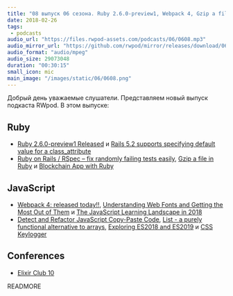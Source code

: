 ```yaml
---
title: "08 выпуск 06 сезона. Ruby 2.6.0-preview1, Webpack 4, Gzip a file in Ruby, Detect and Refactor JavaScript Copy-Paste Code и прочее"
date: 2018-02-26
tags:
 - podcasts
audio_url: "https://files.rwpod-assets.com/podcasts/06/0608.mp3"
audio_mirror_url: "https://github.com/rwpod/mirror/releases/download/06.08/0608.mp3"
audio_format: "audio/mpeg"
audio_size: 29073048
duration: "00:30:15"
small_icon: mic
main_image: "/images/static/06/0608.png"
---
```


Добрый день уважаемые слушатели. Представляем новый выпуск подкаста RWpod. В этом выпуске:

## Ruby

 - [Ruby 2.6.0-preview1 Released](https://www.ruby-lang.org/en/news/2018/02/24/ruby-2-6-0-preview1-released/) и [Rails 5.2 supports specifying default value for a class_attribute](https://blog.bigbinary.com/2018/02/21/rails-5-2-supports-specifying-default-value-for-a-class_attribute.html)
 - [Ruby on Rails / RSpec – fix randomly failing tests easily](http://pdabrowski.com/blog/ruby-on-rails/rspec-fix-randomly-failing-tests-easily/), [Gzip a file in Ruby](https://philna.sh/blog/2018/02/25/gzip-file-ruby/) и [Blockchain App with Ruby](https://www.nopio.com/blog/blockchain-app-ruby/)

## JavaScript

 - [Webpack 4: released today!!](https://medium.com/webpack/webpack-4-released-today-6cdb994702d4), [Understanding Web Fonts and Getting the Most Out of Them](https://css-tricks.com/understanding-web-fonts-getting/) и [The JavaScript Learning Landscape in 2018](https://css-tricks.com/javascript-learning-landscape-2018/)
 - [Detect and Refactor JavaScript Copy-Paste Code](http://elijahmanor.com/js-copypaste-detect/), [List - a purely functional alternative to arrays](https://github.com/funkia/list), [Exploring ES2018 and ES2019](http://exploringjs.com/es2018-es2019/) и [CSS Keylogger](https://github.com/maxchehab/CSS-Keylogging)

## Conferences

 - [Elixir Club 10](https://www.facebook.com/events/433063470484546/)

READMORE
